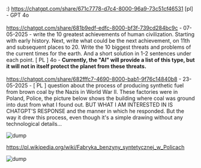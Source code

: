 :) 
https://chatgpt.com/share/671c7778-d7c4-8000-96a9-73c51cf46531 [pl] - GPT 4o
<br /><br />
https://chatgpt.com/share/681b9edf-edfc-8000-bf3f-739cd284bc9c - 07-05-2025 - write the 10 greatest achievements of human civilization. Starting with early history. Next, write what could be the next achievement, on 11th and subsequent places to 20. Write the 10 biggest threats and problems of the current times for the earth. And a short solution in 1-2 sentences under each point. [ PL ] 4o - <b>Currently, the "AI" will provide a list of this type, but it will not in itself protect the planet from these threats.</b>
<br /><br />
https://chatgpt.com/share/682fffc7-4690-8000-bab1-9f76c14840b8 - 23-05-2025 - [ PL ] question about the process of producing synthetic fuel from brown coal by the Nazis in World War II. These factories were in Poland, Police, the picture below shows the building where coal was ground into dust from what I found out. BUT WHAT I AM INTERESTED IN IS CHATGPT'S RESPONSE and the manner in which he responded. But the way it drew this process, even though it's a simple drawing without any technological details...

![dump](https://chatgpt.com/backend-api/public_content/enc/eyJpZCI6Im1fNjgzMDAxZGFkYzVjODE5MThlZjRjNDViMzRmZmViYTI6ZmlsZV8wMDAwMDAwMDNhZTg2MWY0OTM5ZDlhOTk1NmI2ODg4MyIsInRzIjoiNDg1NTQ5IiwicCI6InB5aSIsInNpZyI6ImEyNTgxZDA5ZTdiMzJhNWM3NzYzNmRlOGIzYTI3NGRiM2FlYmEwNmJiMGM0Yjg4OWI4N2JjMWQyN2RhNTJmNmUiLCJ2IjoiMCIsImdpem1vX2lkIjpudWxsfQ==)

https://pl.wikipedia.org/wiki/Fabryka_benzyny_syntetycznej_w_Policach

![dump](https://upload.wikimedia.org/wikipedia/commons/f/f8/Police_fabryka_benzyny_syntetycznej_dron_%281%29.jpg) 
